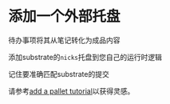 # 添加一个外部托盘

待办事项将其从笔记转化为成品内容

添加substrate的`nicks`托盘到您自己的运行时逻辑

记住要准确匹配substrate的提交

请参考[add a pallet tutorial](https://substrate.dev/docs/en/tutorials/add-a-pallet/)以获得灵感。

